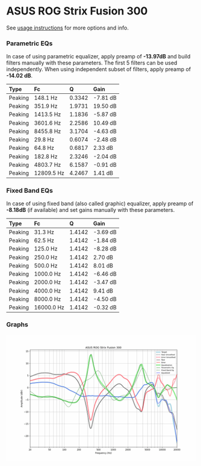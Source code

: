# ASUS ROG Strix Fusion 300
See [usage instructions](https://github.com/jaakkopasanen/AutoEq#usage) for more options and info.

### Parametric EQs
In case of using parametric equalizer, apply preamp of **-13.97dB** and build filters manually
with these parameters. The first 5 filters can be used independently.
When using independent subset of filters, apply preamp of **-14.02 dB**.

| Type    | Fc         |      Q | Gain     |
|:--------|:-----------|:-------|:---------|
| Peaking | 148.1 Hz   | 0.3342 | -7.81 dB |
| Peaking | 351.9 Hz   | 1.9731 | 19.50 dB |
| Peaking | 1413.5 Hz  | 1.1836 | -5.87 dB |
| Peaking | 3601.6 Hz  | 2.2586 | 10.49 dB |
| Peaking | 8455.8 Hz  | 3.1704 | -4.63 dB |
| Peaking | 29.8 Hz    | 0.6074 | -2.48 dB |
| Peaking | 64.8 Hz    | 0.6817 | 2.33 dB  |
| Peaking | 182.8 Hz   | 2.3246 | -2.04 dB |
| Peaking | 4803.7 Hz  | 6.1587 | -0.91 dB |
| Peaking | 12809.5 Hz | 4.2467 | 1.41 dB  |

### Fixed Band EQs
In case of using fixed band (also called graphic) equalizer, apply preamp of **-8.18dB**
(if available) and set gains manually with these parameters.

| Type    | Fc         |      Q | Gain     |
|:--------|:-----------|:-------|:---------|
| Peaking | 31.3 Hz    | 1.4142 | -3.69 dB |
| Peaking | 62.5 Hz    | 1.4142 | -1.84 dB |
| Peaking | 125.0 Hz   | 1.4142 | -8.28 dB |
| Peaking | 250.0 Hz   | 1.4142 | 2.70 dB  |
| Peaking | 500.0 Hz   | 1.4142 | 8.01 dB  |
| Peaking | 1000.0 Hz  | 1.4142 | -6.46 dB |
| Peaking | 2000.0 Hz  | 1.4142 | -3.47 dB |
| Peaking | 4000.0 Hz  | 1.4142 | 9.41 dB  |
| Peaking | 8000.0 Hz  | 1.4142 | -4.50 dB |
| Peaking | 16000.0 Hz | 1.4142 | -0.32 dB |

### Graphs
![](./ASUS%20ROG%20Strix%20Fusion%20300.png)